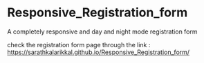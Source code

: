 # Responsive_Registration_form
A completely responsive and day and night mode registration form


check the registration form page through the link : https://sarathkalarikkal.github.io/Responsive_Registration_form/
